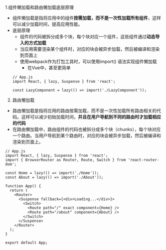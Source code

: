 1.组件懒加载和路由懒加载底层原理
- 组件懒加载是指将应用中的组件**按需加载，而不是一次性加载所有组件**，这样可以减少加载时间，提高应用性能。
- 底层原理
    - 组件的代码被拆分成多个块，每个块对应一个组件，这些组件通过**动态导入的方式加载**
    - 当应用需要渲染某个组件时，对应的块会被异步加载，然后被编译和渲染到页面上
    - 使用webpack作为打包工具时，可以使用import() 语法实现组件懒加载
        - 在Vue中，甚至更简单
    ```
    // App.js
    import React, { lazy, Suspense } from 'react';

    const LazyComponent = lazy(() => import('./LazyComponent'));
    ```

2. 路由懒加载
- 路由懒加载是指将应用的路由按需加载，而不是一次性加载所有路由相关的代码。这样可以减少初始加载时间，**并且在用户导航到不同的路由时才加载相应的代码**
- 在路由懒加载中，路由组件的代码也被拆分成多个块（chunks），每个块对应一个路由。当用户导航到某个路由时，对应的块会被异步加载，然后被编译和渲染到页面上。
```
// App.js
import React, { lazy, Suspense } from 'react';
import { BrowserRouter as Router, Route, Switch } from 'react-router-dom';

const Home = lazy(() => import('./Home'));
const About = lazy(() => import('./About'));

function App() {
  return (
    <Router>
      <Suspense fallback={<div>Loading...</div>}>
        <Switch>
          <Route path="/" exact component={Home} />
          <Route path="/about" component={About} />
        </Switch>
      </Suspense>
    </Router>
  );
}

export default App;
```